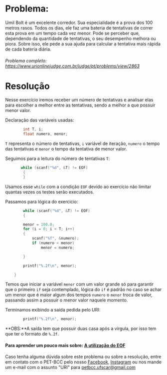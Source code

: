 # Problema:

Umil Bolt é um excelente corredor. Sua especialidade é a prova dos 100 metros rasos. Todos os dias, ele faz uma bateria de tentativas de correr esta prova em um tempo cada vez menor. Pode se perceber que, dependendo da quantidade de tentativas, o seu desempenho melhora ou piora. Sobre isso, ele pede a sua ajuda para calcular a tentativa mais rápida de cada bateria diária.

###### Problema completo: https://www.urionlinejudge.com.br/judge/pt/problems/view/2863

# Resolução

Nesse exercício iremos receber um número de tentativas e analisar elas para escolher a melhor entre as tentativas, sendo a melhor a que possuir menor valor.

Declaração das variáveis usadas:

```c
    	int T, i;
		float numero, menor;
```

`T` representa o número de tentativas, `i` variável de iteração, `numero` o tempo das tentativas e `menor` o tempo da tentativa de menor valor.

Seguimos para a leitura do número de tentativas `T`:
```c
       while (scanf("%d", &T) != EOF)
		{
        }
```
Usamos esse `while` com a condição `EOF` devido ao exercício não limitar quantas vezes os testes serão executados.

Passamos para lógica do exercício:
```c
        while (scanf("%d", &T) != EOF)
		{

		menor = 100.0;
		for (i = 0; i < T; i++)
		{
			scanf("%f", &numero);
			if (numero < menor)
				menor = numero;

		}

		printf("%.2f\n", menor);

	}
```
Temos que iniciar a variável `menor` com um valor grande só para garantir que o primeiro `if` seja contemplado, lógica do `if` é padrão no caso se achar um menor que é maior algum dos tempos `numero` o `menor` troca de valor, passando assim a possuir o menor valor naquele momento.

Terminamos exibindo a saída pedida pelo URI:
```c
        printf("%.2f\n", menor);
```
**OBS:**A saída tem que possuir duas casa após a vírgula, por isso tem que ter o formato de `%.2f`.

#### Para aprender um pouco mais sobre: [A utilização do EOF](https://www.clubedohardware.com.br/topic/827103-eof/)

Caso tenha alguma dúvida sobre este problema ou sobre a resolução, entre em contato com o PET-BCC pelo nosso
[Facebook](https://www.facebook.com/petbcc/),
[Instagram](https://www.instagram.com/petbcc.ufscar/)
ou nos mande um e-mail com o assunto "URI" para petbcc.ufscar@gmail.com